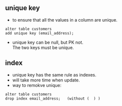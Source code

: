 ## unique key

- to ensure that all the values in a column are unique.

```
alter table customers
add unique key (email_address);
```
- unique key can be null, but PK not.   
The two keys must be unique.

## index

- unique key has the same rule as indexes.
- will take more time when update.
- way to remokve unique:

```
alter table customers
drop index email_address;   (without (  ) )
```



